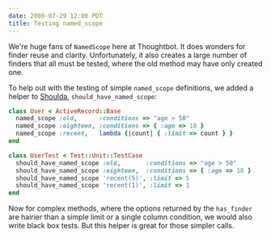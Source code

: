 ```yaml
---
date: 2008-07-29 12:00 PDT
title: Testing named_scope
---
```


We're huge fans of `NamedScope` here at Thoughtbot.  It does wonders for finder reuse and clarity.  Unfortunately, it also creates a large number of finders that all must be tested, where the old method may have only created one.

To help out with the testing of simple `named_scope` definitions, we added a helper to [Shoulda](http://thoughtbot.com/projects/shoulda), `should_have_named_scope`:

~~~ ruby
class User < ActiveRecord::Base
  named_scope :old,      :conditions => "age > 50"
  named_scope :eighteen, :conditions => { :age => 18 }
  named_scope :recent,   lambda {|count| { :limit => count } }
end

class UserTest < Test::Unit::TestCase
  should_have_named_scope :old,       :conditions => "age > 50"
  should_have_named_scope :eighteen,  :conditions => { :age => 18 }
  should_have_named_scope 'recent(5)', :limit => 5
  should_have_named_scope 'recent(1)', :limit => 1
end
~~~

Now for complex methods, where the options returned by the `has_finder` are hairier than a simple limit or a single column condition, we would also write black box tests.  But this helper is great for those simpler calls.
